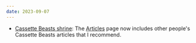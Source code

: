```yaml
---
date: 2023-09-07
---
```


* [Cassette Beasts shrine](/shrines/cassettebeasts/): The [Articles](/shrines/cassettebeasts/articles/) page now includes other people's Cassette Beasts articles that I recommend.